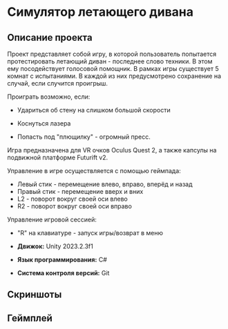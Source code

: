 # Симулятор летающего дивана

## Описание проекта

Проект представляет собой игру, в которой пользователь попытается протестировать летающий диван - последнее слово техники. В этом ему посодействует голосовой помощник.
В рамках игры существует 5 комнат с испытаниями. В каждой из них предусмотрено сохранение на случай, если случится проигрыш.

Проиграть возможно, если:

* Удариться об стену на слишком большой скорости
  
* Коснуться лазера
  
* Попасть под "плющилку" - огромный пресс.

Игра предназначена для VR очков Oculus Quest 2, а также капсулы на подвижной платформе Futurift v2.

Управление в игре осуществляется с помощью геймпада:
* Левый стик - перемещение влево, вправо, вперёд и назад
* Правый стик - перемещение вверх и вних
* L2 - поворот вокруг своей оси влево
* R2 - поворот вокруг своей оси вправо

Управление игровой сессией:
* "R" на клавиатуре - запуск игры/возврат в меню



* **Движок:** Unity 2023.2.3f1
* **Язык программирования:** C#
* **Система контроля версий:** Git

## Скриншоты

## Геймплей
